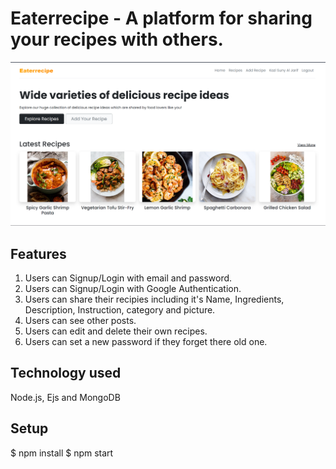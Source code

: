 
# Eaterrecipe - A platform for sharing your recipes with others.

![Eaterrecipe](/public/uploads/demo.png)

## Features
1. Users can Signup/Login with email and password.
2. Users can Signup/Login with Google Authentication.
3. Users can share their recipies including it's Name, Ingredients, Description, Instruction, category and picture.
4. Users can see other posts.
5. Users can edit and delete their own recipes.
6. Users can set a new password if they forget there old one.

## Technology used 
Node.js, Ejs and MongoDB

## Setup
$ npm install
$ npm start









